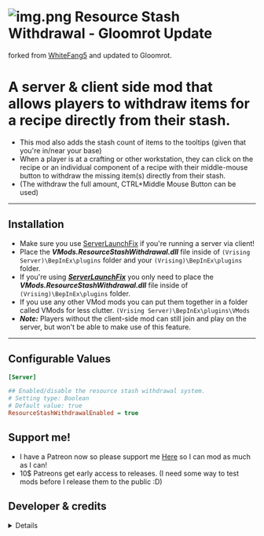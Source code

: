 # ![img.png](https://i.imgur.com/GD9JnrZ.png) Resource Stash Withdrawal - Gloomrot Update
forked from [WhiteFang5](https://github.com/WhiteFang5/VMods) and updated to Gloomrot.

# A server & client side mod that allows players to withdraw items for a recipe directly from their stash.
* This mod also adds the stash count of items to the tooltips (given that you're in/near your base)
* When a player is at a crafting or other workstation, they can click on the recipe or an individual component of a recipe with their middle-mouse button to withdraw the missing item(s) directly from their stash.
* (The withdraw the full amount, CTRL+Middle Mouse Button can be used)
---

## Installation
- Make sure you use [ServerLaunchFix](https://v-rising.thunderstore.io/package/Mythic/ServerLaunchFix/) if you're running a server via client!
- Place the **_VMods.ResourceStashWithdrawal.dll_** file inside of `(Vrising Server)\BepInEx\plugins` folder and your `(Vrising)\BepInEx\plugins` folder.
- If you're using <ins>**_ServerLaunchFix_**</ins> you only need to place the **_VMods.ResourceStashWithdrawal.dll_** file inside of `(Vrising)\BepInEx\plugins` folder.
- If you use any other VMod mods you can put them together in a folder called VMods for less clutter. `(Vrising Server)\BepInEx\plugins\VMods`
- **_Note:_** Players without the client-side mod can still join and play on the server, but won't be able to make use of this feature.
---
## Configurable Values
```ini
[Server]

## Enabled/disable the resource stash withdrawal system.
# Setting type: Boolean
# Default value: true
ResourceStashWithdrawalEnabled = true
```

## Support me!
* I have a Patreon now so please support me [Here](https://patreon.com/user?u=97347013) so I can mod as much as I can!
* 10$ Patreons get early access to releases. (I need some way to test mods before I release them to the public :D)

## Developer & credits
<details>

### V rising modding discord [Discord](https://discord.gg/XY5bNtNm4w)
### Current Developer
- `skythebro/skyKDG` - Also known as realsky on discord

### Original Creator & Developer
- [WhiteFang5](https://github.com/WhiteFang5/VMods)

</details>